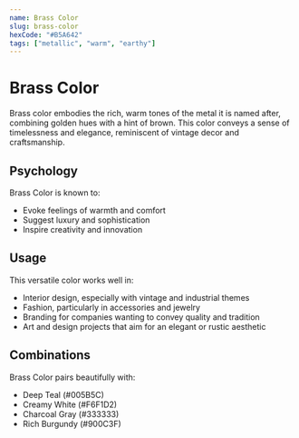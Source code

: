 ```yaml
---
name: Brass Color
slug: brass-color
hexCode: "#B5A642"
tags: ["metallic", "warm", "earthy"]
---
```


# Brass Color

Brass color embodies the rich, warm tones of the metal it is named after, combining golden hues with a hint of brown. This color conveys a sense of timelessness and elegance, reminiscent of vintage decor and craftsmanship.

## Psychology

Brass Color is known to:
- Evoke feelings of warmth and comfort
- Suggest luxury and sophistication
- Inspire creativity and innovation

## Usage

This versatile color works well in:
- Interior design, especially with vintage and industrial themes
- Fashion, particularly in accessories and jewelry
- Branding for companies wanting to convey quality and tradition
- Art and design projects that aim for an elegant or rustic aesthetic

## Combinations

Brass Color pairs beautifully with:
- Deep Teal (#005B5C)
- Creamy White (#F6F1D2)
- Charcoal Gray (#333333)
- Rich Burgundy (#900C3F)